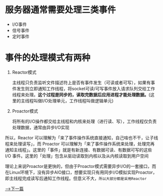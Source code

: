 # 服务器通常需要处理三类事件
* I/O事件
* 信号事件
* 定时事件

# 事件的处理模式有两种
1. Reactor模式

    主线程只负责监听文件描述符上是否有事件发生（可读或者可写），如果有事件发生则立即通知工作线程，将socket可读/可写事件放入请求队列交给工作线程来处理。**这个过程是同步的，读取完数据后应用进程才能处理数据。**(这里的主线程叫做I/O处理单元，工作线程叫做逻辑单元)

2. Proactor模式

    将所有的I/O操作都交给主线程和内核来处理（进行读、写），工作线程仅负责处理数据，通常由异步I/O实现

所以，Reactor 可以理解为「来了事件操作系统直接通知，自己啥也不干，让子线程来处理读写」，而 Proactor 可以理解为「来了事件操作系统来处理，处理完再通知主线程」。这里的「事件」就是有新连接、有数据可读、有数据可写的这些 I/O 事件。这里的「处理」包含从驱动读取到内核以及从内核读取到用户空间

理论上来说Proactor是更快的，但由于Proactor模式需要异步I/O的一套接口，而在Linux环境下，没有异步AIO接口，想要实现只有用同步I/O模拟实现Proactor，即主线程完成读写后通知工作线程。但意义不大，`所以大部分都是采用Reactor`

[-->下一篇](./5种IO模型.md)